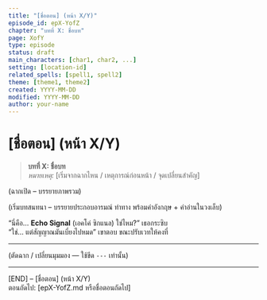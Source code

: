 ```yaml
---
title: "[ชื่อตอน] (หน้า X/Y)"
episode_id: epX-YofZ
chapter: "บทที่ X: ชื่อบท"
page: XofY
type: episode
status: draft
main_characters: [char1, char2, ...]
setting: [location-id]
related_spells: [spell1, spell2]
theme: [theme1, theme2]
created: YYYY-MM-DD
modified: YYYY-MM-DD
author: your-name
---
```


# [ชื่อตอน] (หน้า X/Y)

> **บทที่ X: ชื่อบท**  
> *หมายเหตุ:* [เริ่มจากฉากไหน / เหตุการณ์ก่อนหน้า / จุดเปลี่ยนสำคัญ]

(ฉากเปิด – บรรยายภาพรวม)

(เริ่มบทสนทนา – บรรยายประกอบอารมณ์ ท่าทาง พร้อมคำอังกฤษ + คำอ่านในวงเล็บ)

“นี่คือ... **Echo Signal** (เอคโค่ ซิกแนล) ใช่ไหม?” เธอกระซิบ  
“ใช่... แต่สัญญาณมันเบี่ยงไปหมด” เขาตอบ ขณะปรับเวทให้คงที่

---

(ตัดฉาก / เปลี่ยนมุมมอง — ใช้ขีด `---` เท่านั้น)

---

[END] – [ชื่อตอน] (หน้า X/Y)  
ตอนถัดไป: [epX-YofZ.md หรือชื่อตอนถัดไป]